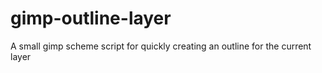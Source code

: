 # gimp-outline-layer
A small gimp scheme script for quickly creating an outline for the current layer
